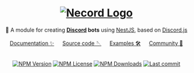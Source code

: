 <div align="center">
   <h1>
       <a href="#"><img src="https://necord.org/img/logo.png" alt ="Necord Logo"></a>
   </h1>
   🤖 A module for creating <b><a href="https://discord.com/">Discord</a> bots</b> using <a href="https://nestjs.com">NestJS</a>, based on <a href="https://discord.js.org/">Discord.js</a>
   <br/><br/>
   <a href="https://necord.org">Documentation ✨</a> &emsp; <a href="https://github.com/necordjs/necord">Source code 🪡</a> &emsp; <a href="https://github.com/necordjs/samples">Examples 🛠️</a> &emsp; <a href="https://discord.gg/mcBYvMTnwP">Community 💬</a>
</div>


<br/>

<p align="center">
    <a href='https://img.shields.io/npm/v/necord'><img src="https://img.shields.io/npm/v/necord" alt="NPM Version" /></a>
    <a href='https://img.shields.io/npm/l/necord'><img src="https://img.shields.io/npm/l/necord" alt="NPM License" /></a>
    <a href='https://img.shields.io/npm/dm/necord'><img src="https://img.shields.io/npm/dm/necord" alt="NPM Downloads" /></a>
    <a href='https://img.shields.io/github/last-commit/necordjs/necord'><img src="https://img.shields.io/github/last-commit/SocketSomeone/necord" alt="Last commit" /></a>
</p>

